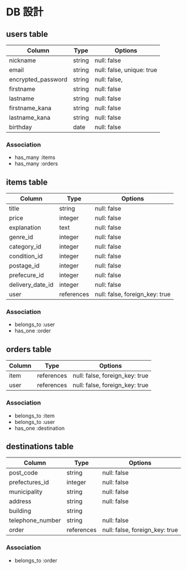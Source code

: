 # DB 設計

## users table

| Column             | Type                | Options                   |
|--------------------|---------------------|---------------------------|
| nickname           | string              | null: false               |
| email              | string              | null: false, unique: true |
| encrypted_password | string              | null: false,              |
| firstname          | string              | null: false               |
| lastname           | string              | null: false               |
| firstname_kana     | string              | null: false               |
| lastname_kana      | string              | null: false               |
| birthday           | date                | null: false               |

### Association

* has_many :items
* has_many :orders

## items table

| Column              | Type       | Options                        |
|---------------------|------------|--------------------------------|
| title               | string     | null: false                    |
| price               | integer    | null: false                    |
| explanation         | text       | null: false                    |
| genre_id            | integer    | null: false                    |
| category_id         | integer    | null: false                    |
| condition_id        | integer    | null: false                    |
| postage_id          | integer    | null: false                    |
| prefecure_id        | integer    | null: false                    |
| delivery_date_id    | integer    | null: false                    |
| user                | references | null: false, foreign_key: true |

### Association

- belongs_to :user
- has_one :order

## orders table

| Column     | Type       | Options                        |
|------------|------------|--------------------------------|
| item       | references | null: false, foreign_key: true |
| user       | references | null: false, foreign_key: true |

### Association

- belongs_to :item
- belongs_to :user
- has_one :destination

## destinations table

| Column           | Type       | Options                        |
|------------------|------------|--------------------------------|
| post_code        | string     | null: false                    |
| prefectures_id   | integer    | null: false                    |
| municipality     | string     | null: false                    |
| address          | string     | null: false                    |
| building         | string     |                                |
| telephone_number | string     | null: false                    |
| order            | references | null: false, foreign_key: true |

### Association

- belongs_to :order

